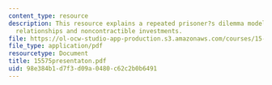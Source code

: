 ```yaml
---
content_type: resource
description: This resource explains a repeated prisoner?s dilemma model of buyer-supplier
  relationships and noncontractible investments.
file: https://ol-ocw-studio-app-production.s3.amazonaws.com/courses/15-575-research-seminar-in-it-and-organizations-economic-perspectives-spring-2004/98e384b1d7f3d09a0480c62c2b0b6491_15575presentaton.pdf
file_type: application/pdf
resourcetype: Document
title: 15575presentaton.pdf
uid: 98e384b1-d7f3-d09a-0480-c62c2b0b6491
---
```

